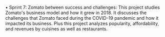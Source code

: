 •	Sprint 7: Zomato between success and challenges: This project studies Zomato's business model and how it grew in 2018. It discusses the challenges that Zomato faced during the COVID-19 pandemic and how it impacted its business. Plus this project analyzes popularity, affordability, and revenues by cuisines as well as restaurants.
